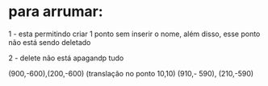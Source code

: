 # para arrumar:

1 - esta permitindo criar 1 ponto sem inserir o nome, além disso, esse ponto não está sendo deletado

2 - delete não está apagandp tudo


(900,-600),(200,-600)  (translação no ponto 10,10)
(910,- 590), (210,-590)